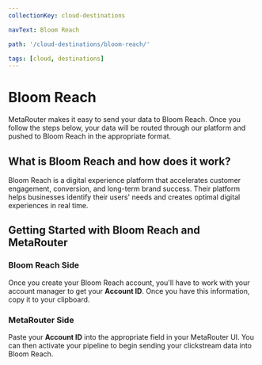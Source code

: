```yaml
---
collectionKey: cloud-destinations

navText: Bloom Reach

path: '/cloud-destinations/bloom-reach/'

tags: [cloud, destinations]
---
```


# Bloom Reach

MetaRouter makes it easy to send your data to Bloom Reach. Once you follow the steps below, your data will be routed through our platform and pushed to Bloom Reach in the appropriate format.

## What is Bloom Reach and how does it work?

Bloom Reach is a digital experience platform that accelerates customer engagement, conversion, and long-term brand success. Their platform helps businesses identify their users' needs and creates optimal digital experiences in real time.

## Getting Started with Bloom Reach and MetaRouter

### Bloom Reach Side

Once you create your Bloom Reach account, you'll have to work with your account manager to get your **Account ID**. Once you have this information, copy it to your clipboard.

### MetaRouter Side

Paste your **Account ID** into the appropriate field in your MetaRouter UI. You can then activate your pipeline to begin sending your clickstream data into Bloom Reach.
